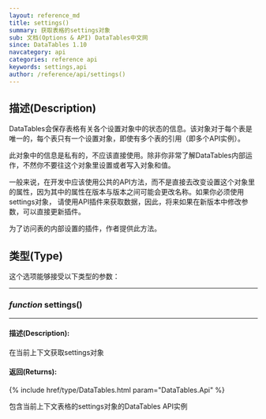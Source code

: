 ```yaml
---
layout: reference_md
title: settings()
summary: 获取表格的settings对象
sub: 文档(Options & API) DataTables中文网
since: DataTables 1.10
navcategory: api
categories: reference api
keywords: settings,api
author: /reference/api/settings()
---
```




## 描述(Description)
DataTables会保存表格有关各个设置对象中的状态的信息。该对象对于每个表是唯一的，每个表只有一个设置对象，即使有多个表的引用（即多个API实例）。

此对象中的信息是私有的，不应该直接使用。除非你非常了解DataTables内部运作，不然你不要往这个对象里设置或者写入对象和值。

一般来说，在开发中应该使用公共的API方法，而不是直接去改变设置这个对象里的属性，因为其中的属性在版本与版本之间可能会更改名称。如果你必须使用settings对象，
请使用API插件来获取数据，因此，将来如果在新版本中修改参数，可以直接更新插件。

为了访问表的内部设置的插件，作者提供此方法。


## 类型(Type)
这个选项能够接受以下类型的参数：

---

### _function_ **settings()**   

---
    

#### 描述(Description):
在当前上下文获取settings对象

#### 返回(Returns):

{% include href/type/DataTables.html param="DataTables.Api" %}

包含当前上下文表格的settings对象的DataTables API实例